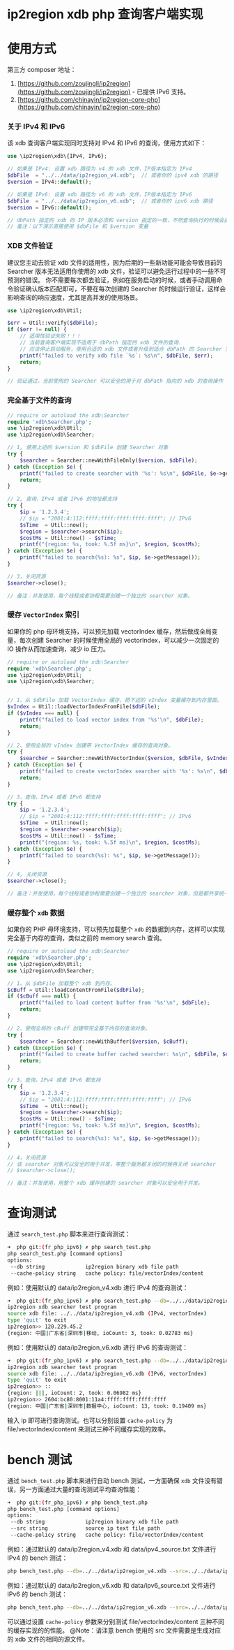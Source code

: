 # ip2region xdb php 查询客户端实现

# 使用方式

第三方 composer 地址：
1. [https://github.com/zoujingli/ip2region](https://github.com/zoujingli/ip2region) - 已提供 IPv6 支持。
2. [https://github.com/chinayin/ip2region-core-php](https://github.com/chinayin/ip2region-core-php)


### 关于 IPv4 和 IPv6
该 xdb 查询客户端实现同时支持对 IPv4 和 IPv6 的查询，使用方式如下：
```php
use \ip2region\xdb\{IPv4, IPv6};

// 如果是 IPv4: 设置 xdb 路径为 v4 的 xdb 文件，IP版本指定为 IPv4
$dbFile  = "../../data/ip2region_v4.xdb";  // 或者你的 ipv4 xdb 的路径
$version = IPv4::default();

// 如果是 IPv6: 设置 xdb 路径为 v6 的 xdb 文件，IP版本指定为 IPv6
$dbFile  = "../../data/ip2region_v6.xdb";  // 或者你的 ipv6 xdb 路径
$version = IPv6::default();

// dbPath 指定的 xdb 的 IP 版本必须和 version 指定的一致，不然查询执行的时候会报错
// 备注：以下演示直接使用 $dbFile 和 $version 变量
```

### XDB 文件验证
建议您主动去验证 xdb 文件的适用性，因为后期的一些新功能可能会导致目前的 Searcher 版本无法适用你使用的 xdb 文件，验证可以避免运行过程中的一些不可预测的错误。 你不需要每次都去验证，例如在服务启动的时候，或者手动调用命令验证确认版本匹配即可，不要在每次创建的 Searcher 的时候运行验证，这样会影响查询的响应速度，尤其是高并发的使用场景。
```php
use \ip2region\xdb\Util;

$err = Util::verify($dbFile);
if ($err != null) {
    // 适用性验证失败！！！
    // 当前查询客户端实现不适用于 dbPath 指定的 xdb 文件的查询.
    // 应该停止启动服务，使用合适的 xdb 文件或者升级到适合 dbPath 的 Searcher 实现。
    printf("failed to verify xdb file `%s`: %s\n", $dbFile, $err);
    return;
}

// 验证通过，当前使用的 Searcher 可以安全的用于对 dbPath 指向的 xdb 的查询操作
```

### 完全基于文件的查询
```php
// require or autoload the xdb\Searcher
require 'xdb\Searcher.php';
use \ip2region\xdb\Util;
use \ip2region\xdb\Searcher;

// 1, 使用上述的 $version 和 $dbFile 创建 Searcher 对象
try {
    $searcher = Searcher::newWithFileOnly($version, $dbFile);
} catch (Exception $e) {
    printf("failed to create searcher with '%s': %s\n", $dbFile, $e->getMessage());
    return;
}

// 2, 查询，IPv4 或者 IPv6 的地址都支持
try {
    $ip = '1.2.3.4';
    // $ip = "2001:4:112:ffff:ffff:ffff:ffff:ffff"; // IPv6
    $sTime  = Util::now();
    $region = $searcher->search($ip);
    $costMs = Util::now() - $sTime;
    printf("{region: %s, took: %.5f ms}\n", $region, $costMs);
} catch (Exception $e) {
    printf("failed to search(%s): %s", $ip, $e->getMessage());
}

// 3，关闭资源
$searcher->close();

// 备注：并发使用，每个线程或者协程需要创建一个独立的 searcher 对象。
```

### 缓存 `VectorIndex` 索引

如果你的 php 母环境支持，可以预先加载 vectorIndex 缓存，然后做成全局变量，每次创建 Searcher 的时候使用全局的 vectorIndex，可以减少一次固定的 IO 操作从而加速查询，减少 io 压力。 
```php
// require or autoload the xdb\Searcher
require 'xdb\Searcher.php';
use \ip2region\xdb\Util;
use \ip2region\xdb\Searcher;


// 1、从 $dbFile 加载 VectorIndex 缓存，把下述的 vIndex 变量缓存到内存里面。
$vIndex = Util::loadVectorIndexFromFile($dbFile);
if ($vIndex === null) {
    printf("failed to load vector index from '%s'\n", $dbFile);
    return;
}

// 2、使用全局的 vIndex 创建带 VectorIndex 缓存的查询对象。
try {
    $searcher = Searcher::newWithVectorIndex($version, $dbFile, $vIndex);
} catch (Exception $e) {
    printf("failed to create vectorIndex searcher with '%s': %s\n", $dbFile, $e->getMessage());
    return;
}

// 3、查询，IPv4 或者 IPv6 都支持
try {
    $ip = '1.2.3.4';
    // $ip = "2001:4:112:ffff:ffff:ffff:ffff:ffff"; // IPv6
    $sTime  = Util::now();
    $region = $searcher->search($ip);
    $costMs = Util::now() - $sTime;
    printf("{region: %s, took: %.5f ms}\n", $region, $costMs);
} catch (Exception $e) {
    printf("failed to search(%s): %s", $ip, $e->getMessage());
}

// 4, 关闭资源
$searcher->close();

// 备注：并发使用，每个线程或者协程需要创建一个独立的 searcher 对象，但是都共享统一的只读全局 vectorIndex。。
```

### 缓存整个 `xdb` 数据

如果你的 PHP 母环境支持，可以预先加载整个 `xdb` 的数据到内存，这样可以实现完全基于内存的查询，类似之前的 memory search 查询。
```php
// require or autoload the xdb\Searcher
require 'xdb\Searcher.php';
use \ip2region\xdb\Util;
use \ip2region\xdb\Searcher;

// 1、从 $dbFile 加载整个 xdb 到内存。
$cBuff = Util::loadContentFromFile($dbFile);
if ($cBuff === null) {
    printf("failed to load content buffer from '%s'\n", $dbFile);
    return;
}

// 2、使用全局的 cBuff 创建带完全基于内存的查询对象。
try {
    $searcher = Searcher::newWithBuffer($version, $cBuff);
} catch (Exception $e) {
    printf("failed to create buffer cached searcher: %s\n", $dbFile, $e->getMessage());
    return;
}

// 3、查询，IPv4 或者 IPv6 都支持
try {
    $ip = '1.2.3.4';
    // $ip = "2001:4:112:ffff:ffff:ffff:ffff:ffff"; // IPv6
    $sTime  = Util::now();
    $region = $searcher->search($ip);
    $costMs = Util::now() - $sTime;
    printf("{region: %s, took: %.5f ms}\n", $region, $costMs);
} catch (Exception $e) {
    printf("failed to search(%s): %s", $ip, $e->getMessage());
}

// 4，关闭资源
// 该 searcher 对象可以安全的用于并发，等整个服务都关闭的时候再关闭 searcher
// $searcher->close();

// 备注：并发使用，用整个 xdb 缓存创建的 searcher 对象可以安全用于并发。
```

# 查询测试

通过 `search_test.php` 脚本来进行查询测试：
```bash
➜  php git:(fr_php_ipv6) ✗ php search_test.php 
php search_test.php [command options]
options: 
 --db string             ip2region binary xdb file path
 --cache-policy string   cache policy: file/vectorIndex/content
```

例如：使用默认的 data/ip2region_v4.xdb 进行 IPv4 的查询测试：
```bash
➜  php git:(fr_php_ipv6) ✗ php search_test.php --db=../../data/ip2region_v4.xdb
ip2region xdb searcher test program
source xdb file: ../../data/ip2region_v4.xdb (IPv4, vectorIndex)
type 'quit' to exit
ip2region>> 120.229.45.2
{region: 中国|广东省|深圳市|移动, ioCount: 3, took: 0.02783 ms}
```

例如：使用默认的 data/ip2region_v6.xdb 进行 IPv6 的查询测试：
```bash
➜  php git:(fr_php_ipv6) ✗ php search_test.php --db=../../data/ip2region_v6.xdb
ip2region xdb searcher test program
source xdb file: ../../data/ip2region_v6.xdb (IPv6, vectorIndex)
type 'quit' to exit
ip2region>> ::
{region: |||, ioCount: 2, took: 0.06982 ms}
ip2region>> 2604:bc80:8001:11a4:ffff:ffff:ffff:ffff
{region: 中国|广东省|深圳市|数据中心, ioCount: 13, took: 0.19409 ms}
```

输入 ip 即可进行查询测试。也可以分别设置 `cache-policy` 为 file/vectorIndex/content 来测试三种不同缓存实现的效率。

# bench 测试

通过 `bench_test.php` 脚本来进行自动 bench 测试，一方面确保 `xdb` 文件没有错误，另一方面通过大量的查询测试平均查询性能：
```bash
➜  php git:(fr_php_ipv6) ✗ php bench_test.php
php bench_test.php [command options]
options: 
 --db string             ip2region binary xdb file path
 --src string            source ip text file path
 --cache-policy string   cache policy: file/vectorIndex/content
```

例如：通过默认的 data/ip2region_v4.xdb 和 data/ipv4_source.txt 文件进行 IPv4 的 bench 测试：
```bash
php bench_test.php --db=../../data/ip2region_v4.xdb --src=../../data/ipv4_source.txt
```

例如：通过默认的 data/ip2region_v6.xdb 和 data/ipv6_source.txt 文件进行 IPv6 的 bench 测试：
```bash
php bench_test.php --db=../../data/ip2region_v6.xdb --src=../../data/ipv6_source.txt
```

可以通过设置 `cache-policy` 参数来分别测试 file/vectorIndex/content 三种不同的缓存实现的的性能。
@Note：请注意 bench 使用的 src 文件需要是生成对应的 xdb 文件的相同的源文件。
